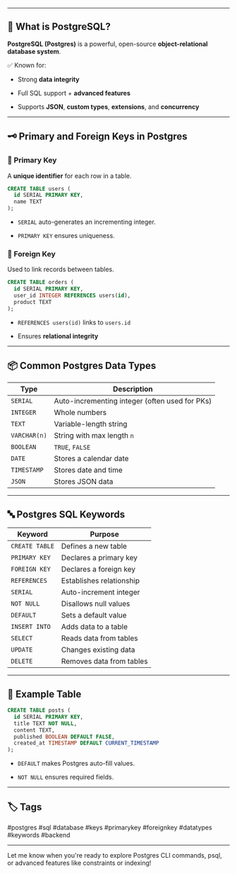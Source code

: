 
---

## 🧠 What is PostgreSQL?

**PostgreSQL (Postgres)** is a powerful, open-source **object-relational database system**.

✅ Known for:

- Strong **data integrity**
    
- Full SQL support + **advanced features**
    
- Supports **JSON**, **custom types**, **extensions**, and **concurrency**
    

---

## 🗝️ Primary and Foreign Keys in Postgres

### 🔑 Primary Key

A **unique identifier** for each row in a table.

```sql
CREATE TABLE users (
  id SERIAL PRIMARY KEY,
  name TEXT
);
```

- `SERIAL` auto-generates an incrementing integer.
    
- `PRIMARY KEY` ensures uniqueness.
    

### 🔗 Foreign Key

Used to link records between tables.

```sql
CREATE TABLE orders (
  id SERIAL PRIMARY KEY,
  user_id INTEGER REFERENCES users(id),
  product TEXT
);
```

- `REFERENCES users(id)` links to `users.id`
    
- Ensures **relational integrity**
    

---

## 📦 Common Postgres Data Types

|Type|Description|
|---|---|
|`SERIAL`|Auto-incrementing integer (often used for PKs)|
|`INTEGER`|Whole numbers|
|`TEXT`|Variable-length string|
|`VARCHAR(n)`|String with max length `n`|
|`BOOLEAN`|`TRUE`, `FALSE`|
|`DATE`|Stores a calendar date|
|`TIMESTAMP`|Stores date and time|
|`JSON`|Stores JSON data|

---

## 🔤 Postgres SQL Keywords

|Keyword|Purpose|
|---|---|
|`CREATE TABLE`|Defines a new table|
|`PRIMARY KEY`|Declares a primary key|
|`FOREIGN KEY`|Declares a foreign key|
|`REFERENCES`|Establishes relationship|
|`SERIAL`|Auto-increment integer|
|`NOT NULL`|Disallows null values|
|`DEFAULT`|Sets a default value|
|`INSERT INTO`|Adds data to a table|
|`SELECT`|Reads data from tables|
|`UPDATE`|Changes existing data|
|`DELETE`|Removes data from tables|

---

## 🧪 Example Table

```sql
CREATE TABLE posts (
  id SERIAL PRIMARY KEY,
  title TEXT NOT NULL,
  content TEXT,
  published BOOLEAN DEFAULT FALSE,
  created_at TIMESTAMP DEFAULT CURRENT_TIMESTAMP
);
```

- `DEFAULT` makes Postgres auto-fill values.
    
- `NOT NULL` ensures required fields.
    

---

## 🏷️ Tags

#postgres #sql #database #keys #primarykey #foreignkey #datatypes #keywords #backend

---

Let me know when you're ready to explore Postgres CLI commands, psql, or advanced features like constraints or indexing!